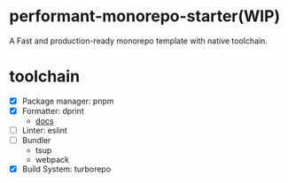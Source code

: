 # performant-monorepo-starter(WIP)

A Fast and production-ready monorepo template with native toolchain.

# toolchain

- [x] Package manager: pnpm
- [x] Formatter: dprint
  - [docs](https://dprint.dev/overview/)
- [ ] Linter: eslint
- [ ] Bundler
  - tsup
  - webpack
- [x] Build System: turborepo
